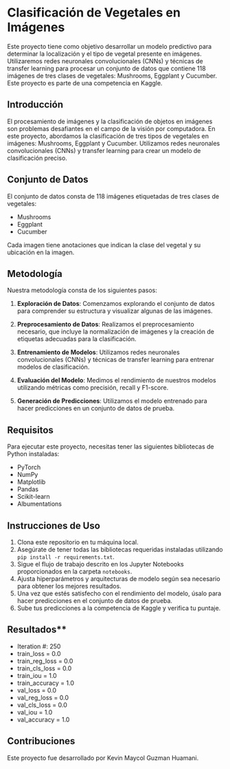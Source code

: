 # Clasificación de Vegetales en Imágenes

Este proyecto tiene como objetivo desarrollar un modelo predictivo para determinar la localización y el tipo de vegetal presente en imágenes. Utilizaremos redes neuronales convolucionales (CNNs) y técnicas de transfer learning para procesar un conjunto de datos que contiene 118 imágenes de tres clases de vegetales: Mushrooms, Eggplant y Cucumber. Este proyecto es parte de una competencia en Kaggle.

## Introducción

El procesamiento de imágenes y la clasificación de objetos en imágenes son problemas desafiantes en el campo de la visión por computadora. En este proyecto, abordamos la clasificación de tres tipos de vegetales en imágenes: Mushrooms, Eggplant y Cucumber. Utilizamos redes neuronales convolucionales (CNNs) y transfer learning para crear un modelo de clasificación preciso.

## Conjunto de Datos

El conjunto de datos consta de 118 imágenes etiquetadas de tres clases de vegetales:

- Mushrooms
- Eggplant
- Cucumber

Cada imagen tiene anotaciones que indican la clase del vegetal y su ubicación en la imagen.

## Metodología

Nuestra metodología consta de los siguientes pasos:

1. **Exploración de Datos**: Comenzamos explorando el conjunto de datos para comprender su estructura y visualizar algunas de las imágenes.

2. **Preprocesamiento de Datos**: Realizamos el preprocesamiento necesario, que incluye la normalización de imágenes y la creación de etiquetas adecuadas para la clasificación.

3. **Entrenamiento de Modelos**: Utilizamos redes neuronales convolucionales (CNNs) y técnicas de transfer learning para entrenar modelos de clasificación.

4. **Evaluación del Modelo**: Medimos el rendimiento de nuestros modelos utilizando métricas como precisión, recall y F1-score.

5. **Generación de Predicciones**: Utilizamos el modelo entrenado para hacer predicciones en un conjunto de datos de prueba.

## Requisitos

Para ejecutar este proyecto, necesitas tener las siguientes bibliotecas de Python instaladas:

- PyTorch
- NumPy
- Matplotlib
- Pandas
- Scikit-learn
- Albumentations

## Instrucciones de Uso

1. Clona este repositorio en tu máquina local.
2. Asegúrate de tener todas las bibliotecas requeridas instaladas utilizando `pip install -r requirements.txt`.
3. Sigue el flujo de trabajo descrito en los Jupyter Notebooks proporcionados en la carpeta `notebooks`.
4. Ajusta hiperparámetros y arquitecturas de modelo según sea necesario para obtener los mejores resultados.
5. Una vez que estés satisfecho con el rendimiento del modelo, úsalo para hacer predicciones en el conjunto de datos de prueba.
6. Sube tus predicciones a la competencia de Kaggle y verifica tu puntaje.


## Resultados** 
- Iteration #:  250
- train_loss = 0.0
- train_reg_loss = 0.0
- train_cls_loss = 0.0
- train_iou = 1.0
- train_accuracy = 1.0
- val_loss = 0.0
- val_reg_loss = 0.0
- val_cls_loss = 0.0
- val_iou = 1.0
- val_accuracy = 1.0

## Contribuciones

Este proyecto fue desarrollado por Kevin Maycol Guzman Huamani.

